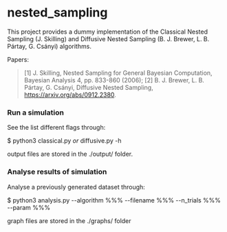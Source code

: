 # nested_sampling
This project provides a dummy implementation of the Classical Nested Sampling (J. Skilling) and Diffusive Nested Sampling (B. J. Brewer, L. B. Pártay, G. Csányi) algorithms.

Papers:
>[1] J. Skilling, Nested Sampling for General Bayesian Computation,
Bayesian Analysis 4, pp. 833-860 (2006);
>[2] B. J. Brewer, L. B. Pártay, G. Csányi, Diffusive Nested Sampling, https://arxiv.org/abs/0912.2380.

### Run a simulation
See the list different flags through:

$ python3 classical.py _or_ diffusive.py -h

output files are stored in the ./output/ folder.

### Analyse results of simulation
Analyse a previously generated dataset through:

$ python3 analysis.py --algorithm %%% --filename %%% --n_trials %%% --param %%%

graph files are stored in the ./graphs/ folder
